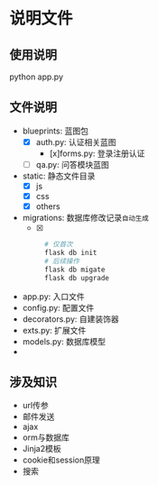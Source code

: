 # 说明文件

## 使用说明

python app.py

## 文件说明

- blueprints: 蓝图包
    - [x] auth.py: 认证相关蓝图
      - [x]forms.py: 登录注册认证
    - [ ] qa.py: 问答模块蓝图
- static: 静态文件目录
    - [x] js
    - [x] css
    - [x] others
- migrations: 数据库修改记录`自动生成`
    - [x] ```bash
        # 仅首次
        flask db init
        # 后续操作
        flask db migate
        flask db upgrade
       ```

- app.py: 入口文件
- config.py: 配置文件
- decorators.py: 自建装饰器
- exts.py: 扩展文件
- models.py: 数据库模型
-

## 涉及知识

- url传参
- 邮件发送
- ajax
- orm与数据库
- Jinja2模板
- cookie和session原理
- 搜索
